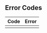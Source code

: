 **Error Codes**
----

| Code | Error                                   |
|------|-----------------------------------------|
|      |                                         |
